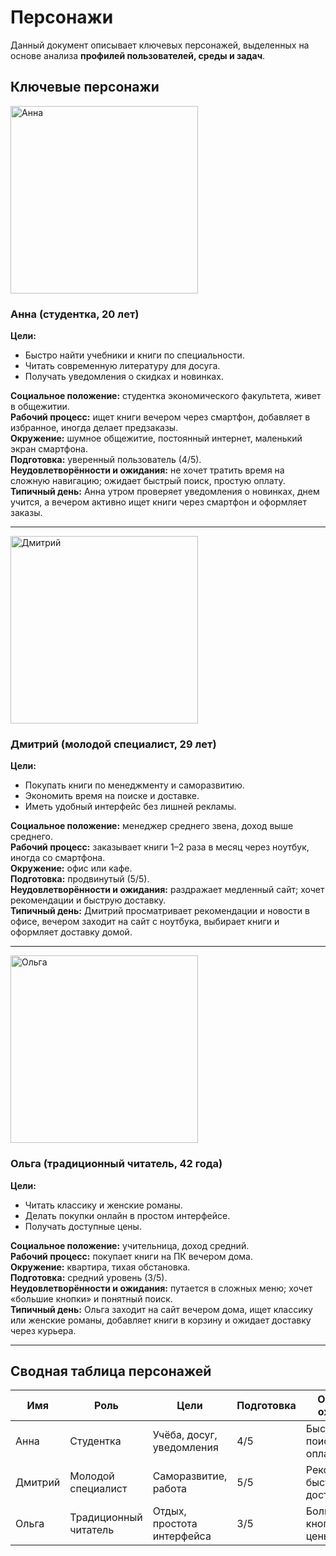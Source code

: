 # Персонажи 

Данный документ описывает ключевых персонажей, выделенных на основе анализа **профилей пользователей, среды и задач**.  

## Ключевые персонажи

<img width="300" height="300" alt="Анна" src="https://github.com/user-attachments/assets/e8be3632-11eb-4f33-9de4-865ce1418fee" />

### Анна (студентка, 20 лет)

**Цели:**
- Быстро найти учебники и книги по специальности.  
- Читать современную литературу для досуга.  
- Получать уведомления о скидках и новинках.  

**Социальное положение:** студентка экономического факультета, живет в общежитии.  
**Рабочий процесс:** ищет книги вечером через смартфон, добавляет в избранное, иногда делает предзаказы.  
**Окружение:** шумное общежитие, постоянный интернет, маленький экран смартфона.  
**Подготовка:** уверенный пользователь (4/5).  
**Неудовлетворённости и ожидания:** не хочет тратить время на сложную навигацию; ожидает быстрый поиск, простую оплату.  
**Типичный день:** Анна утром проверяет уведомления о новинках, днем учится, а вечером активно ищет книги через смартфон и оформляет заказы.

---

<img width="300" height="300" alt="Дмитрий" src="https://github.com/user-attachments/assets/7f69a335-2535-4c8a-bcb3-2a6152a14b7c" />

### Дмитрий (молодой специалист, 29 лет)

**Цели:**
- Покупать книги по менеджменту и саморазвитию.  
- Экономить время на поиске и доставке.  
- Иметь удобный интерфейс без лишней рекламы.  

**Социальное положение:** менеджер среднего звена, доход выше среднего.  
**Рабочий процесс:** заказывает книги 1–2 раза в месяц через ноутбук, иногда со смартфона.  
**Окружение:** офис или кафе.  
**Подготовка:** продвинутый (5/5).  
**Неудовлетворённости и ожидания:** раздражает медленный сайт; хочет рекомендации и быструю доставку.  
**Типичный день:** Дмитрий просматривает рекомендации и новости в офисе, вечером заходит на сайт с ноутбука, выбирает книги и оформляет доставку домой.

---

<img width="300" height="300" alt="Ольга" src="https://github.com/user-attachments/assets/17bc7311-a56a-48a8-9d78-1ed270566442" />

### Ольга (традиционный читатель, 42 года)

**Цели:**
- Читать классику и женские романы.  
- Делать покупки онлайн в простом интерфейсе.  
- Получать доступные цены.  

**Социальное положение:** учительница, доход средний.  
**Рабочий процесс:** покупает книги на ПК вечером дома.  
**Окружение:** квартира, тихая обстановка.  
**Подготовка:** средний уровень (3/5).  
**Неудовлетворённости и ожидания:** путается в сложных меню; хочет «большие кнопки» и понятный поиск.  
**Типичный день:** Ольга заходит на сайт вечером дома, ищет классику или женские романы, добавляет книги в корзину и ожидает доставку через курьера.

---

## Сводная таблица персонажей

| Имя      | Роль                  | Цели                      | Подготовка | Основные ожидания             |
|----------|----------------------|---------------------------|------------|--------------------------------|
| Анна     | Студентка            | Учёба, досуг, уведомления | 4/5        | Быстрый поиск, простая оплата |
| Дмитрий  | Молодой специалист   | Саморазвитие, работа      | 5/5        | Рекомендации, быстрая доставка |
| Ольга    | Традиционный читатель | Отдых, простота интерфейса | 3/5      | Большие кнопки, низкие цены   |


